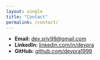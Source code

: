 ```yaml
---
layout: single
title: "Contact"
permalink: /contact/
---
```


- **Email:** [dev.sriv99@gmail.com](mailto:dev.sriv99@gmail.com)  
- **LinkedIn:** [linkedin.com/in/devpra](https://linkedin.com/in/devpra)  
- **GitHub:** [github.com/devpra1999](https://github.com/devpra1999)  
